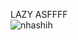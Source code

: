 LAZY ASFFFF
</br>
<span><img src="https://komarev.com/ghpvc/?username=nhashih&label=Profile%20views&color=181818&style=flat" alt="nhashih" /></span>
